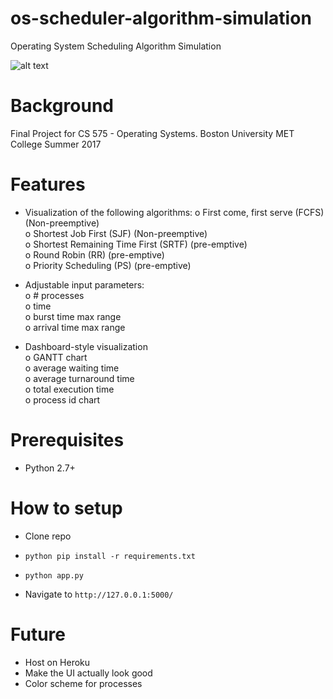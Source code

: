 # os-scheduler-algorithm-simulation
Operating System Scheduling Algorithm Simulation

![alt text](http://i.imgur.com/2mPGAy5.gif)

# Background
Final Project for CS 575 - Operating Systems. Boston University MET College Summer 2017

# Features
- Visualization	of	the following	algorithms:
o First	come,	first	serve (FCFS) (Non-preemptive)  
o Shortest	Job	First (SJF) (Non-preemptive)  
o Shortest	Remaining	Time	First	(SRTF) (pre-emptive)  
o Round	Robin (RR) (pre-emptive)  
o Priority	Scheduling (PS) (pre-emptive)  

- Adjustable	input	parameters:	 
o #	processes  
o time  
o burst time max range  
o arrival time max range  

- Dashboard-style	visualization  
o GANTT	chart  
o average	waiting	time  
o average	turnaround time  
o total	execution	time  
o process id chart  

# Prerequisites
- Python 2.7+  

# How to setup
- Clone repo

- `python pip install -r requirements.txt`

- `python app.py`

- Navigate to `http://127.0.0.1:5000/`

# Future
- Host on Heroku  
- Make the UI actually look good  
- Color scheme for processes  
